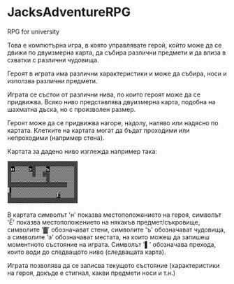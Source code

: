 ﻿# JacksAdventureRPG
RPG for university

Това е компютърна игра, в която управлявате герой, който може да се движи по двуизмерна карта, да събира различни предмети и да влиза в схватки с различни чудовища.

Героят в играта има различни характеристики и може да събира, носи и използва различни предмети.

Играта се състои от различни нива, по които героят може да се придвижва. Всяко ниво представлява двуизмерна карта, подобна на шахматна дъска, но с произволен размер. 

Героят може да се придвижва нагоре, надолу, наляво или надясно по картата. Клетките на картата могат да бъдат проходими или непроходими (например стена). 

Картата за дадено ниво изглежда например така: 

![alt tag](https://github.com/AlexanderTankov/JacksAdventureRPG/blob/master/map.png)

В картата символът 'н' показва местоположението на героя, символът 'Ё' показва местоположението на някакъв предмет/съкровище, символите '▓' обозначават стени, символите 'ъ' обозначават чудовища, а символите 'э' обозначават местата, на които можеш да запишеш моментното състояние на играта.
Символът '▌' обозначава прехода, които води до следващото ниво (следващата карта).

Играта позволява да се записва текущото състояние (характеристики на героя, докъде е стигнал, какви предмети носи и т.н.) 

